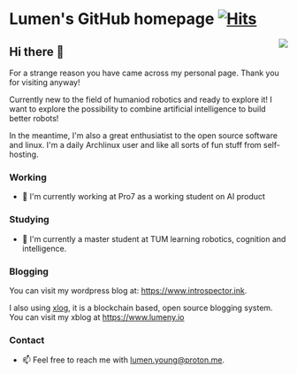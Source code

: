 # Lumen's GitHub homepage [![Hits](https://hits.seeyoufarm.com/api/count/incr/badge.svg?url=https%3A%2F%2Fgithub.com%2FLumenYoung&count_bg=%2379C83D&title_bg=%23555555&icon=&icon_color=%23E7E7E7&title=hits&edge_flat=false)](https://hits.seeyoufarm.com)

<a href="https://github.com/anuraghazra/github-readme-stats">
  <img align="right" src="https://github-readme-stats.vercel.app/api?username=LumenYoung&hide=prs&count_private=true&show_icons=true&theme=graywhite&rank_icon=github" />
</a>

## Hi there 👋

For a strange reason you have came across my personal page. Thank you for visiting anyway!


Currently new to the field of humaniod robotics and ready to explore it! I want to explore the possibility to combine artificial intelligence to build better robots! 

In the meantime, I'm also a great enthusiatist to the open source software and linux. I'm a daily Archlinux user and like all sorts of fun stuff from self-hosting.

### Working

- 🔭 I'm currently working at Pro7 as a working student on AI product

### Studying

- 🌱 I'm currently a master student at TUM learning robotics, cognition and intelligence. 

### Blogging

You can visit my wordpress blog at: https://www.introspector.ink.

I also using [xlog](https://xlog.app/), it is a blockchain based, open source blogging system. You can visit my xblog at https://www.lumeny.io


### Contact

- 📫 Feel free to reach me with lumen.young@proton.me.
<!--
**TangdizhiH/TangdizhiH** is a ✨ _special_ ✨ repository because its `README.md` (this file) appears on your GitHub profile.

Here are some ideas to get you started:

 I’m currently working on ...
 I’m currently learning ...
- 👯 I’m looking to collaborate on ...
- 🤔 I’m looking for help with ...
- 💬 Ask me about ...
- 📫 How to reach me: ...
- 😄 Pronouns: ...
- ⚡ Fun fact: ...
-->
